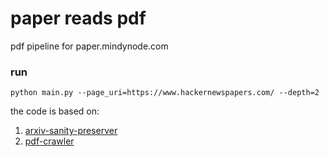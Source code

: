 # paper reads pdf

pdf pipeline for paper.mindynode.com

### run

```
python main.py --page_uri=https://www.hackernewspapers.com/ --depth=2
```

the code is based on:
  1. [arxiv-sanity-preserver](https://github.com/karpathy/arxiv-sanity-preserver)
  2. [pdf-crawler](https://github.com/SimFin/pdf-crawler)